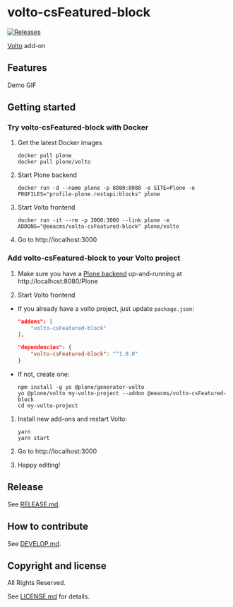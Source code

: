 # volto-csFeatured-block

[![Releases](https://gitlab.com/codesyntax/volto-csFeatured-block/-/badges/release.svg)](https://gitlab.com/codesyntax/volto-csFeatured-block/-/releases/permalink/latest)


[Volto](https://github.com/plone/volto) add-on

## Features

Demo GIF

## Getting started

### Try volto-csFeatured-block with Docker

1. Get the latest Docker images

   ```
   docker pull plone
   docker pull plone/volto
   ```

1. Start Plone backend
   ```
   docker run -d --name plone -p 8080:8080 -e SITE=Plone -e PROFILES="profile-plone.restapi:blocks" plone
   ```

1. Start Volto frontend

   ```
   docker run -it --rm -p 3000:3000 --link plone -e ADDONS="@eeacms/volto-csFeatured-block" plone/volto
   ```

1. Go to http://localhost:3000

### Add volto-csFeatured-block to your Volto project

1. Make sure you have a [Plone backend](https://plone.org/download) up-and-running at http://localhost:8080/Plone

1. Start Volto frontend

* If you already have a volto project, just update `package.json`:

   ```JSON
   "addons": [
       "volto-csFeatured-block"
   ],

   "dependencies": {
       "volto-csFeatured-block": "^1.0.0"
   }
   ```

* If not, create one:

   ```
   npm install -g yo @plone/generator-volto
   yo @plone/volto my-volto-project --addon @eeacms/volto-csFeatured-block
   cd my-volto-project
   ```

1. Install new add-ons and restart Volto:

   ```
   yarn
   yarn start
   ```

1. Go to http://localhost:3000

1. Happy editing!

## Release

See [RELEASE.md](https://gitlab.com/codesyntax/volto-csFeatured-block/blob/master/RELEASE.md).

## How to contribute

See [DEVELOP.md](https://gitlab.com/codesyntax/volto-csFeatured-block/blob/master/DEVELOP.md).

## Copyright and license

All Rights Reserved.

See [LICENSE.md](https://gitlab.com/codesyntax/volto-csFeatured-block/blob/master/LICENSE.md) for details.


